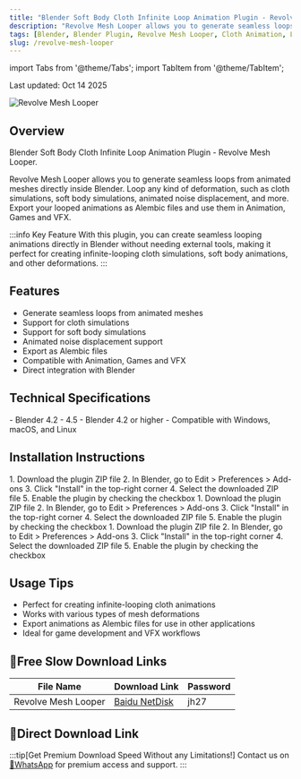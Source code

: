 ```yaml
---
title: "Blender Soft Body Cloth Infinite Loop Animation Plugin - Revolve Mesh Looper"
description: "Revolve Mesh Looper allows you to generate seamless loops from animated meshes directly inside Blender. Loop any kind of deformation, such as cloth simulations, soft body simulations, animated noise displacement, and more."
tags: [Blender, Blender Plugin, Revolve Mesh Looper, Cloth Animation, Loop Animation]
slug: /revolve-mesh-looper
---
```


import Tabs from '@theme/Tabs';
import TabItem from '@theme/TabItem';

<div class="text-center mb-8">
  <p class="text-sm text-gray-500">Last updated: Oct 14 2025</p>
</div>

![Revolve Mesh Looper](https://www.gfxcamp.com/wp-content/uploads/2025/10/Revolve-Mesh-Looper.jpg)

## Overview

Blender Soft Body Cloth Infinite Loop Animation Plugin - Revolve Mesh Looper.

Revolve Mesh Looper allows you to generate seamless loops from animated meshes directly inside Blender. Loop any kind of deformation, such as cloth simulations, soft body simulations, animated noise displacement, and more. Export your looped animations as Alembic files and use them in Animation, Games and VFX.

:::info Key Feature
With this plugin, you can create seamless looping animations directly in Blender without needing external tools, making it perfect for creating infinite-looping cloth simulations, soft body animations, and other deformations.
:::

## Features

- Generate seamless loops from animated meshes
- Support for cloth simulations
- Support for soft body simulations
- Animated noise displacement support
- Export as Alembic files
- Compatible with Animation, Games and VFX
- Direct integration with Blender

## Technical Specifications

<Tabs>
<TabItem value="version" label="Supported Versions">
- Blender 4.2 - 4.5
</TabItem>
<TabItem value="requirements" label="Requirements">
- Blender 4.2 or higher
- Compatible with Windows, macOS, and Linux
</TabItem>
</Tabs>

## Installation Instructions

<Tabs>
<TabItem value="windows" label="Windows">
1. Download the plugin ZIP file
2. In Blender, go to Edit > Preferences > Add-ons
3. Click "Install" in the top-right corner
4. Select the downloaded ZIP file
5. Enable the plugin by checking the checkbox
</TabItem>
<TabItem value="mac" label="macOS">
1. Download the plugin ZIP file
2. In Blender, go to Edit > Preferences > Add-ons
3. Click "Install" in the top-right corner
4. Select the downloaded ZIP file
5. Enable the plugin by checking the checkbox
</TabItem>
<TabItem value="linux" label="Linux">
1. Download the plugin ZIP file
2. In Blender, go to Edit > Preferences > Add-ons
3. Click "Install" in the top-right corner
4. Select the downloaded ZIP file
5. Enable the plugin by checking the checkbox
</TabItem>
</Tabs>

## Usage Tips

- Perfect for creating infinite-looping cloth animations
- Works with various types of mesh deformations
- Export animations as Alembic files for use in other applications
- Ideal for game development and VFX workflows

## 🐌Free Slow Download Links

| File Name | Download Link | Password |
|-----------|---------------|----------|
| Revolve Mesh Looper | [Baidu NetDisk](https://pan.baidu.com/s/1j2nm1H4FyrRpPxzpVISEKw?pwd=jh27) | jh27 |

## 🚀Direct Download Link
:::tip[Get Premium Download Speed Without any Limitations!]
Contact us on [💬WhatsApp](https://wa.me/+8613237610083) for premium  access and support.
:::
